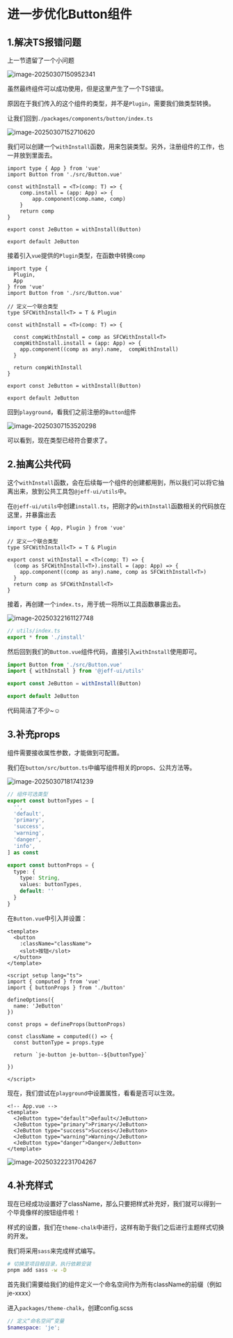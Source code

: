 # 进一步优化Button组件

## 1.解决TS报错问题

上一节遗留了一个小问题

![image-20250307150952341](markdown_assets/image-20250307150952341.png)

虽然最终组件可以成功使用，但是这里产生了一个TS错误。

原因在于我们传入的这个组件的类型，并不是`Plugin`，需要我们做类型转换。



让我们回到`./packages/components/button/index.ts`

![image-20250307152710620](markdown_assets/image-20250307152710620.png)

我们可以创建一个`withInstall`函数，用来包装类型。另外，注册组件的工作，也一并放到里面去。

```ts{4-9,11}
import type { App } from 'vue'
import Button from './src/Button.vue'

const withInstall = <T>(comp: T) => {
    comp.install = (app: App) => {
        app.component(comp.name, comp)
    }
    return comp
}

export const JeButton = withInstall(Button)

export default JeButton
```

接着引入`vue`提供的`Plugin`类型，在函数中转换`comp`

```ts{2,8,12-16}
import type {
  Plugin,
  App
} from 'vue'
import Button from './src/Button.vue'

// 定义一个联合类型
type SFCWithInstall<T> = T & Plugin

const withInstall = <T>(comp: T) => {

  const compWithInstall = comp as SFCWithInstall<T>
  compWithInstall.install = (app: App) => {
    app.component((comp as any).name,  compWithInstall)
  }
  
  return compWithInstall
}

export const JeButton = withInstall(Button)

export default JeButton

```

回到`playground`，看我们之前注册的`Button`组件

![image-20250307153520298](markdown_assets/image-20250307153520298.png)

可以看到，现在类型已经符合要求了。



## 2.抽离公共代码

这个`withInstall`函数，会在后续每一个组件的创建都用到，所以我们可以将它抽离出来，放到公共工具包`@jeff-ui/utils`中。

在`@jeff-ui/utils`中创建`install.ts`，把刚才的`withInstall`函数相关的代码放在这里，并暴露出去

```ts{6}
import type { App, Plugin } from 'vue'

// 定义一个联合类型
type SFCWithInstall<T> = T & Plugin

export const withInstall = <T>(comp: T) => {
  (comp as SFCWithInstall<T>).install = (app: App) => {
    app.component((comp as any).name, comp as SFCWithInstall<T>)
  }
  return comp as SFCWithInstall<T>
}
```

接着，再创建一个`index.ts`，用于统一将所以工具函数暴露出去。

![image-20250322161127748](markdown_assets/image-20250322161127748.png)

```ts
// utils/index.ts
export * from './install'
```

然后回到我们的`Button.vue`组件代码，直接引入`withInstall`使用即可。

```ts
import Button from './src/Button.vue'
import { withInstall } from '@jeff-ui/utils'

export const JeButton = withInstall(Button)

export default JeButton
```

代码简洁了不少~☺️



## 3.补充props

组件需要接收属性参数，才能做到可配置。

我们在`button/src/button.ts`中编写组件相关的props、公共方法等。

![image-20250307181741239](markdown_assets/image-20250307181741239.png)

```ts
// 组件可选类型
export const buttonTypes = [
  '',
  'default',
  'primary',
  'success',
  'warning',
  'danger',
  'info',
] as const

export const buttonProps = {
  type: {
    type: String,
    values: buttonTypes,
    default: ''
  }
}
```



在`Button.vue`中引入并设置：

```vue
<template>
  <button
    :className="className">
    <slot>按钮</slot>
  </button>
</template>

<script setup lang="ts">
import { computed } from 'vue'
import { buttonProps } from './button'

defineOptions({
  name: 'JeButton'
})

const props = defineProps(buttonProps)

const className = computed(() => {
  const buttonType = props.type

  return `je-button je-button--${buttonType}`

})

</script>
```

现在，我们尝试在`playground`中设置属性，看看是否可以生效。

```vue
<!-- App.vue -->
<template>
  <JeButton type="default">Default</JeButton>  
  <JeButton type="primary">Primary</JeButton>  
  <JeButton type="success">Success</JeButton>  
  <JeButton type="warning">Warning</JeButton>  
  <JeButton type="danger">Danger</JeButton>  
</template>
```

![image-20250322231704267](markdown_assets/image-20250322231704267.png)



## 4.补充样式

现在已经成功设置好了className，那么只要把样式补充好，我们就可以得到一个毕竟像样的按钮组件啦！

样式的设置，我们在`theme-chalk`中进行，这样有助于我们之后进行主题样式切换的开发。



我们将采用`sass`来完成样式编写。

```sh
# 切换至项目根目录，执行依赖安装
pnpm add sass -w -D
```





首先我们需要给我们的组件定义一个命名空间作为所有className的前缀（例如je-xxxx）

进入`packages/theme-chalk`，创建config.scss

```scss
// 定义“命名空间”变量
$namespace: 'je';
```






